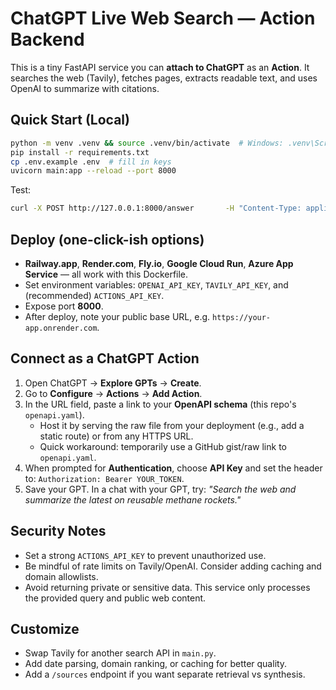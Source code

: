 # ChatGPT Live Web Search — Action Backend

This is a tiny FastAPI service you can **attach to ChatGPT** as an **Action**.
It searches the web (Tavily), fetches pages, extracts readable text, and uses OpenAI to summarize with citations.

## Quick Start (Local)
```bash
python -m venv .venv && source .venv/bin/activate  # Windows: .venv\Scripts\activate
pip install -r requirements.txt
cp .env.example .env  # fill in keys
uvicorn main:app --reload --port 8000
```
Test:
```bash
curl -X POST http://127.0.0.1:8000/answer       -H "Content-Type: application/json"       -H "Authorization: Bearer YOUR_TOKEN"       -d '{ "query": "What changed in the latest iOS release?" }'
```

## Deploy (one-click-ish options)
- **Railway.app**, **Render.com**, **Fly.io**, **Google Cloud Run**, **Azure App Service** — all work with this Dockerfile.
- Set environment variables: `OPENAI_API_KEY`, `TAVILY_API_KEY`, and (recommended) `ACTIONS_API_KEY`.
- Expose port **8000**.
- After deploy, note your public base URL, e.g. `https://your-app.onrender.com`.

## Connect as a ChatGPT Action
1. Open ChatGPT → **Explore GPTs** → **Create**.
2. Go to **Configure** → **Actions** → **Add Action**.
3. In the URL field, paste a link to your **OpenAPI schema** (this repo's `openapi.yaml`).    
   - Host it by serving the raw file from your deployment (e.g., add a static route) or from any HTTPS URL.
   - Quick workaround: temporarily use a GitHub gist/raw link to `openapi.yaml`.
4. When prompted for **Authentication**, choose **API Key** and set the header to: `Authorization: Bearer YOUR_TOKEN`.
5. Save your GPT. In a chat with your GPT, try: *"Search the web and summarize the latest on reusable methane rockets."*

## Security Notes
- Set a strong `ACTIONS_API_KEY` to prevent unauthorized use.
- Be mindful of rate limits on Tavily/OpenAI. Consider adding caching and domain allowlists.
- Avoid returning private or sensitive data. This service only processes the provided query and public web content.

## Customize
- Swap Tavily for another search API in `main.py`.
- Add date parsing, domain ranking, or caching for better quality.
- Add a `/sources` endpoint if you want separate retrieval vs synthesis.
